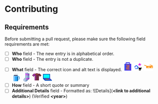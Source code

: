 # Contributing

## Requirements

Before submitting a pull request, please make sure the following field requirements are met:

- [ ] **Who** field - The new entry is in alphabetical order.
- [ ] **Who** field - The entry is not a duplicate.
- [ ] **What** field - The correct icon and alt text is displayed. ![Swag](icons/swag.png) ![Stickers](icons/stickers.png) ![Glasses](icons/glasses.png) ![Mug](icons/mug.png) ![Socks](icons/socks.png) ![Shirt](icons/tshirt.png) ![Laptop](icons/laptop.png)
- [ ] **How** field - A short quote or summary
- [ ] **Additional Details** field - Formatted as: ![Details](**<**link to additional details**>**) (Verified **<**year**>**)
